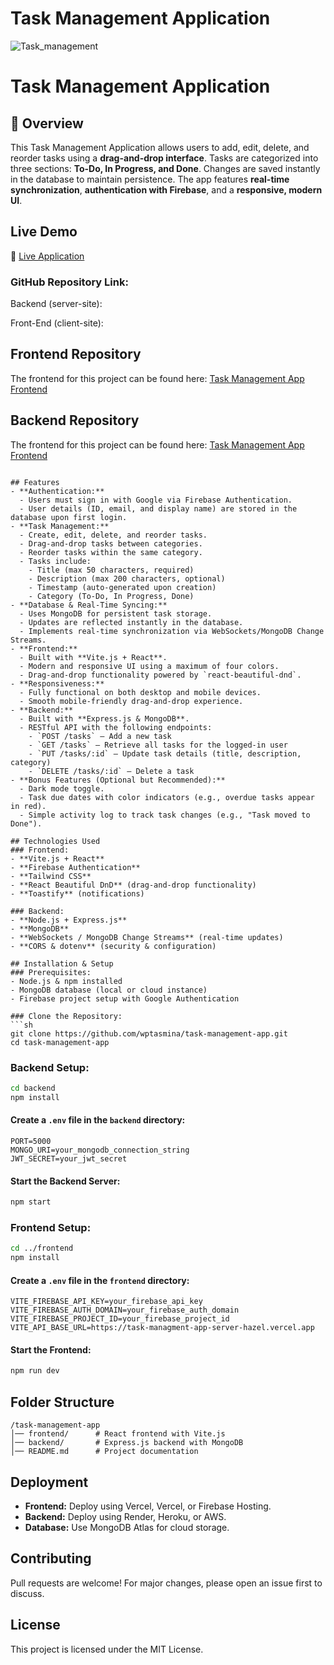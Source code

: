 # Task Management Application

![Task_management](https://github.com/user-attachments/assets/a9ec146e-386d-4f5e-8c7d-4e8a2425e257)


# Task Management Application

## 📌 Overview
This Task Management Application allows users to add, edit, delete, and reorder tasks using a **drag-and-drop interface**. Tasks are categorized into three sections: **To-Do, In Progress, and Done**. Changes are saved instantly in the database to maintain persistence. The app features **real-time synchronization**, **authentication with Firebase**, and a **responsive, modern UI**.


## Live Demo
🔗 [Live Application](https://tesk-management-app-client.vercel.app) 

### GitHub Repository Link:

 Backend (server-site):

Front-End (client-site): 

## Frontend Repository
The frontend for this project can be found here: [Task Management App Frontend](https://github.com/wptasmina/task-management-app-client)

## Backend Repository
The frontend for this project can be found here: [Task Management App Frontend]( https://github.com/wptasmina/task-management-app-server)

```

## Features
- **Authentication:**
  - Users must sign in with Google via Firebase Authentication.
  - User details (ID, email, and display name) are stored in the database upon first login.
- **Task Management:**
  - Create, edit, delete, and reorder tasks.
  - Drag-and-drop tasks between categories.
  - Reorder tasks within the same category.
  - Tasks include:
    - Title (max 50 characters, required)
    - Description (max 200 characters, optional)
    - Timestamp (auto-generated upon creation)
    - Category (To-Do, In Progress, Done)
- **Database & Real-Time Syncing:**
  - Uses MongoDB for persistent task storage.
  - Updates are reflected instantly in the database.
  - Implements real-time synchronization via WebSockets/MongoDB Change Streams.
- **Frontend:**
  - Built with **Vite.js + React**.
  - Modern and responsive UI using a maximum of four colors.
  - Drag-and-drop functionality powered by `react-beautiful-dnd`.
- **Responsiveness:**
  - Fully functional on both desktop and mobile devices.
  - Smooth mobile-friendly drag-and-drop experience.
- **Backend:**
  - Built with **Express.js & MongoDB**.
  - RESTful API with the following endpoints:
    - `POST /tasks` – Add a new task
    - `GET /tasks` – Retrieve all tasks for the logged-in user
    - `PUT /tasks/:id` – Update task details (title, description, category)
    - `DELETE /tasks/:id` – Delete a task
- **Bonus Features (Optional but Recommended):**
  - Dark mode toggle.
  - Task due dates with color indicators (e.g., overdue tasks appear in red).
  - Simple activity log to track task changes (e.g., "Task moved to Done").

## Technologies Used
### Frontend:
- **Vite.js + React**
- **Firebase Authentication**
- **Tailwind CSS**
- **React Beautiful DnD** (drag-and-drop functionality)
- **Toastify** (notifications)

### Backend:
- **Node.js + Express.js**
- **MongoDB**
- **WebSockets / MongoDB Change Streams** (real-time updates)
- **CORS & dotenv** (security & configuration)

## Installation & Setup
### Prerequisites:
- Node.js & npm installed
- MongoDB database (local or cloud instance)
- Firebase project setup with Google Authentication

### Clone the Repository:
```sh
git clone https://github.com/wptasmina/task-management-app.git
cd task-management-app
```

### Backend Setup:
```sh
cd backend
npm install
```
#### Create a `.env` file in the `backend` directory:
```env
PORT=5000
MONGO_URI=your_mongodb_connection_string
JWT_SECRET=your_jwt_secret
```
#### Start the Backend Server:
```sh
npm start
```

### Frontend Setup:
```sh
cd ../frontend
npm install
```
#### Create a `.env` file in the `frontend` directory:
```env
VITE_FIREBASE_API_KEY=your_firebase_api_key
VITE_FIREBASE_AUTH_DOMAIN=your_firebase_auth_domain
VITE_FIREBASE_PROJECT_ID=your_firebase_project_id
VITE_API_BASE_URL=https://task-managment-app-server-hazel.vercel.app
```
#### Start the Frontend:
```sh
npm run dev
```

## Folder Structure
```
/task-management-app
│── frontend/      # React frontend with Vite.js
│── backend/       # Express.js backend with MongoDB
│── README.md      # Project documentation
```

## Deployment
- **Frontend:** Deploy using Vercel, Vercel, or Firebase Hosting.
- **Backend:** Deploy using Render, Heroku, or AWS.
- **Database:** Use MongoDB Atlas for cloud storage.

## Contributing
Pull requests are welcome! For major changes, please open an issue first to discuss.

## License
This project is licensed under the MIT License.

